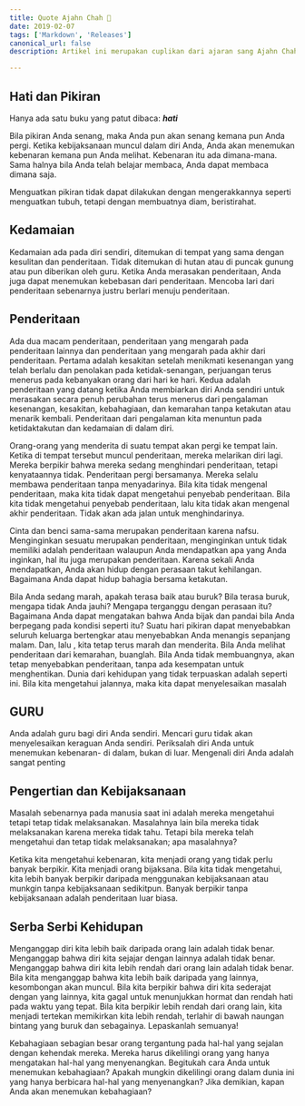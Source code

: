 ```yaml
---
title: Quote Ajahn Chah 🎉
date: 2019-02-07
tags: ['Markdown', 'Releases']
canonical_url: false
description: Artikel ini merupakan cuplikan dari ajaran sang Ajahn Chah

---
```


## Hati dan Pikiran


Hanya ada satu buku yang patut dibaca: **_hati_**

Bila pikiran Anda senang, maka Anda pun akan senang kemana pun Anda pergi. Ketika kebijaksanaan muncul dalam diri Anda, Anda akan menemukan kebenaran kemana pun Anda melihat. Kebenaran itu ada dimana-mana. Sama halnya bila Anda telah belajar membaca, Anda dapat membaca dimana saja.

Menguatkan pikiran tidak dapat dilakukan dengan mengerakkannya seperti menguatkan tubuh, tetapi dengan membuatnya diam, beristirahat.


## Kedamaian
Kedamaian ada pada diri sendiri, ditemukan di tempat yang sama dengan kesulitan dan penderitaan. Tidak ditemukan di hutan atau di puncak gunung atau pun diberikan oleh guru. Ketika Anda merasakan penderitaan, Anda juga dapat menemukan kebebasan dari penderitaan. Mencoba lari dari penderitaan sebenarnya justru berlari menuju penderitaan.

## Penderitaan

Ada dua macam penderitaan, penderitaan yang mengarah pada penderitaan lainnya dan penderitaan yang mengarah pada akhir dari penderitaan. 
Pertama adalah kesakitan setelah menikmati kesenangan yang telah berlalu dan penolakan pada ketidak-senangan, perjuangan terus menerus pada kebanyakan orang dari hari ke hari. 
Kedua adalah penderitaan yang datang ketika Anda membiarkan diri Anda sendiri untuk merasakan secara penuh perubahan terus menerus dari pengalaman kesenangan, kesakitan, kebahagiaan, dan kemarahan tanpa ketakutan atau menarik kembali.
Penderitaan dari pengalaman kita menuntun pada ketidaktakutan dan kedamaian di dalam diri.

Orang-orang yang menderita di suatu tempat akan pergi ke tempat lain. Ketika di tempat tersebut muncul penderitaan, mereka melarikan diri lagi. Mereka berpikir bahwa mereka sedang menghindari penderitaan, tetapi kenyataannya tidak. Penderitaan pergi bersamanya. Mereka selalu membawa penderitaan tanpa menyadarinya. Bila kita tidak mengenal penderitaan, maka kita tidak dapat mengetahui penyebab penderitaan. Bila kita tidak mengetahui penyebab penderitaan, lalu kita tidak akan mengenal akhir penderitaan. Tidak akan ada jalan untuk menghindarinya.

Cinta dan benci sama-sama merupakan penderitaan karena nafsu. Menginginkan sesuatu merupakan penderitaan, menginginkan untuk tidak memiliki adalah penderitaan walaupun Anda mendapatkan apa yang Anda inginkan, hal itu juga merupakan penderitaan. Karena sekali Anda mendapatkan, Anda akan hidup dengan perasaan takut kehilangan. Bagaimana Anda dapat hidup bahagia bersama ketakutan.

Bila Anda sedang marah, apakah terasa baik atau buruk? Bila terasa buruk, mengapa tidak Anda jauhi? Mengapa terganggu dengan perasaan itu? Bagaimana Anda dapat mengatakan bahwa Anda bijak dan pandai bila Anda berpegang pada kondisi seperti itu? Suatu hari pikiran dapat menyebabkan seluruh keluarga bertengkar atau menyebabkan Anda menangis sepanjang malam. Dan, lalu , kita tetap terus marah dan menderita. Bila Anda melihat penderitaan dari kemarahan, buanglah. Bila Anda tidak membuangnya, akan tetap menyebabkan penderitaan, tanpa ada kesempatan untuk menghentikan. Dunia dari kehidupan yang tidak terpuaskan adalah seperti ini. Bila kita mengetahui jalannya, maka kita dapat menyelesaikan masalah

## GURU

Anda adalah guru bagi diri Anda sendiri. Mencari guru tidak akan menyelesaikan keraguan Anda sendiri. Periksalah diri Anda untuk menemukan kebenaran- di dalam, bukan di luar. Mengenali diri Anda adalah sangat penting

## Pengertian dan Kebijaksanaan

Masalah sebenarnya pada manusia saat ini adalah mereka mengetahui tetapi tetap tidak melaksanakan. Masalahnya lain bila mereka tidak melaksanakan karena mereka tidak tahu. Tetapi bila mereka telah mengetahui dan tetap tidak melaksanakan; apa masalahnya?

Ketika kita mengetahui kebenaran, kita menjadi orang yang tidak perlu banyak berpikir. Kita menjadi orang bijaksana. Bila kita tidak mengetahui, kita lebih banyak berpikir daripada menggunakan kebijaksanaan atau munkgin tanpa kebijaksanaan sedikitpun. Banyak berpikir tanpa kebijaksanaan adalah penderitaan luar biasa.


## Serba Serbi Kehidupan

Menganggap diri kita lebih baik daripada orang lain adalah tidak benar. Menganggap bahwa diri kita sejajar dengan lainnya adalah tidak benar. Menganggap bahwa diri kita lebih rendah dari orang lain adalah tidak benar. Bila kita menganggap bahwa kita lebih baik daripada yang lainnya, kesombongan akan muncul. Bila kita berpikir bahwa diri kita sederajat dengan yang lainnya, kita gagal untuk menunjukkan hormat dan rendah hati pada waktu yang tepat. Bila kita berpikir lebih rendah dari orang lain, kita menjadi tertekan memikirkan kita lebih rendah, terlahir di bawah naungan bintang yang buruk dan sebagainya. Lepaskanlah semuanya!

Kebahagiaan sebagian besar orang tergantung pada hal-hal yang sejalan dengan kehendak mereka. Mereka harus dikelilingi orang yang hanya mengatakan hal-hal yang menyenangkan. Begitukah cara Anda untuk menemukan kebahagiaan? Apakah mungkin dikelilingi orang dalam dunia ini yang hanya berbicara hal-hal yang menyenangkan? Jika demikian, kapan Anda akan menemukan kebahagiaan?